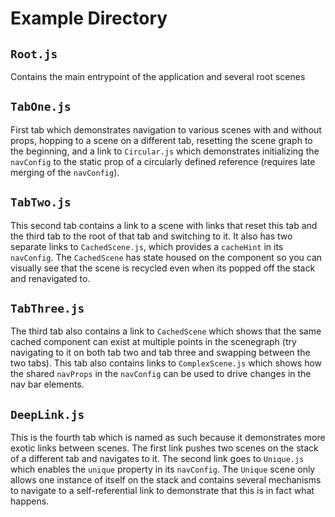 # Example Directory

## `Root.js`

Contains the main entrypoint of the application and several root scenes

## `TabOne.js`

First tab which demonstrates navigation to various scenes with and without props,
hopping to a scene on a different tab, resetting the scene graph to the beginning,
and a link to `Circular.js` which demonstrates initializing the `navConfig` to the
static prop of a circularly defined reference (requires late merging of the `navConfig`).

## `TabTwo.js`

This second tab contains a link to a scene with links that reset this tab and the
third tab to the root of that tab and switching to it. It also has two separate
links to `CachedScene.js`, which provides a `cacheHint` in its `navConfig`. The
`CachedScene` has state housed on the component so you can visually see that the
scene is recycled even when its popped off the stack and renavigated to.

## `TabThree.js`

The third tab also contains a link to `CachedScene` which shows that the same cached
component can exist at multiple points in the scenegraph (try navigating to it
on both tab two and tab three and swapping between the two tabs). This tab also
contains links to `ComplexScene.js` which shows how the shared `navProps` in the
`navConfig` can be used to drive changes in the nav bar elements.

## `DeepLink.js`

This is the fourth tab which is named as such because it demonstrates more exotic
links between scenes. The first link pushes two scenes on the stack of a different
tab and navigates to it. The second link goes to `Unique.js` which enables the `unique`
property in its `navConfig`. The `Unique` scene only allows one instance of itself
on the stack and contains several mechanisms to navigate to a self-referential link
to demonstrate that this is in fact what happens.
